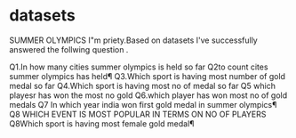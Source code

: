 # datasets
SUMMER OLYMPICS
 I"m priety.Based on datasets I've successfully answered the follwing question .
 
Q1.In how many cities summer olympics is held so far
Q2to count cites summer olympics has held¶
Q3.Which sport is having most number of gold medal so far
Q4.Which sport is having most no of medal so far
Q5 which playesr has won the most no gold
Q6.which player has won most no of gold medals
Q7 In which year india won first gold medal in summer olympics¶
Q8 WHICH EVENT IS MOST POPULAR IN TERMS ON NO OF PLAYERS
Q8Which sport is having most female gold medal¶

